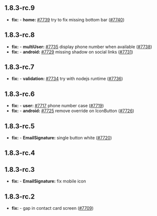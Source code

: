 ## 1.8.3-rc.9

* **fix:**  - **home:** [#7739](https://github.com/AzzappApp/azzapp/pull/7739) try to fix missing bottom bar ([#7740](https://github.com/AzzappApp/azzapp/pull/7740))

## 1.8.3-rc.8

* **fix:**  - **multiUser:** [#7735](https://github.com/AzzappApp/azzapp/pull/7735) display phone number when available ([#7738](https://github.com/AzzappApp/azzapp/pull/7738))
* **fix:**  - **android:** [#7729](https://github.com/AzzappApp/azzapp/pull/7729) missing shadow on social links ([#7731](https://github.com/AzzappApp/azzapp/pull/7731))

## 1.8.3-rc.7

* **fix:**  - **validation:** [#7734](https://github.com/AzzappApp/azzapp/pull/7734) try with nodejs runtime ([#7736](https://github.com/AzzappApp/azzapp/pull/7736))

## 1.8.3-rc.6

* **fix:**  - **user:** [#7717](https://github.com/AzzappApp/azzapp/pull/7717) phone number case ([#7719](https://github.com/AzzappApp/azzapp/pull/7719))
* **fix:**  - **android:** [#7725](https://github.com/AzzappApp/azzapp/pull/7725) remove override on IconButton ([#7726](https://github.com/AzzappApp/azzapp/pull/7726))

## 1.8.3-rc.5

* **fix:**  - **EmailSignature:** single button white ([#7720](https://github.com/AzzappApp/azzapp/pull/7720))

## 1.8.3-rc.4



## 1.8.3-rc.3

* **fix:**  - **EmailSignature:** fix mobile icon

## 1.8.3-rc.2

* **fix:**  - gap in contact card screen ([#7709](https://github.com/AzzappApp/azzapp/pull/7709))